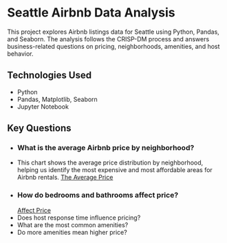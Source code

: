 # Seattle Airbnb Data Analysis

This project explores Airbnb listings data for Seattle using Python, Pandas, and Seaborn. The analysis follows the CRISP-DM process and answers business-related questions on pricing, neighborhoods, amenities, and host behavior.

## Technologies Used
- Python
- Pandas, Matplotlib, Seaborn
- Jupyter Notebook

## Key Questions
- ### What is the average Airbnb price by neighborhood?
- This chart shows the average price distribution by neighborhood, helping us identify the most expensive and most affordable areas for Airbnb rentals.
  [The Average Price](Image/Question-1.png)
- ### How do bedrooms and bathrooms affect price?
  [Affect Price](Image/Question-2.jfif)
- Does host response time influence pricing?
- What are the most common amenities?
- Do more amenities mean higher price?



